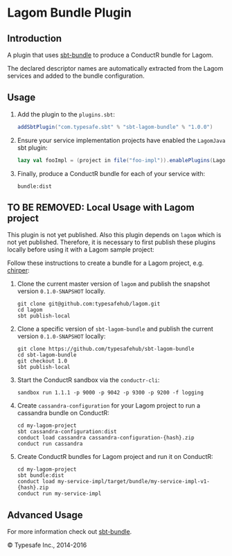 # Lagom Bundle Plugin

## Introduction

A plugin that uses [sbt-bundle](https://github.com/sbt/sbt-bundle) to produce a ConductR bundle for Lagom.

The declared descriptor names are automatically extracted from the Lagom services and added to the bundle configuration.   

## Usage

1. Add the plugin to the `plugins.sbt`:

    ```scala
    addSbtPlugin("com.typesafe.sbt" % "sbt-lagom-bundle" % "1.0.0")
    ```
2. Ensure your service implementation projects have enabled the `LagomJava` sbt plugin:  

    ```scala
    lazy val fooImpl = (project in file("foo-impl")).enablePlugins(LagomJava)
    ```
3. Finally, produce a ConductR bundle for each of your service with:

    ```
    bundle:dist
    ```

## TO BE REMOVED: Local Usage with Lagom project

This plugin is not yet published. Also this plugin depends on `lagom` which is not yet published. Therefore, it is necessary to first publish these plugins locally before using it with a Lagom sample project: 

Follow these instructions to create a bundle for a Lagom project, e.g. [chirper](https://github.com/typesafehub/lagom/tree/master/samples/chirper):

1. Clone the current master version of `lagom` and publish the snapshot version `0.1.0-SNAPSHOT` locally. 
 
    ```
    git clone git@github.com:typesafehub/lagom.git
    cd lagom
    sbt publish-local
    ```
2. Clone a specific version of `sbt-lagom-bundle` and publish the current version `0.1.0-SNAPSHOT` locally:
 
    ```
    git clone https://github.com/typesafehub/sbt-lagom-bundle
    cd sbt-lagom-bundle
    git checkout 1.0
    sbt publish-local
    ```
3. Start the ConductR sandbox via the `conductr-cli`:
    
    ```
    sandbox run 1.1.1 -p 9000 -p 9042 -p 9300 -p 9200 -f logging
    ```
4. Create `cassandra-configuration` for your Lagom project to run a cassandra bundle on ConductR:
    
    ```
    cd my-lagom-project
    sbt cassandra-configuration:dist
    conduct load cassandra cassandra-configuration-{hash}.zip
    conduct run cassandra
    ```
5. Create ConductR bundles for Lagom project and run it on ConductR:
    
    ```
    cd my-lagom-project
    sbt bundle:dist
    conduct load my-service-impl/target/bundle/my-service-impl-v1-{hash}.zip
    conduct run my-service-impl
    ```

## Advanced Usage

For more information check out [sbt-bundle](https://github.com/sbt/sbt-bundle).

&copy; Typesafe Inc., 2014-2016